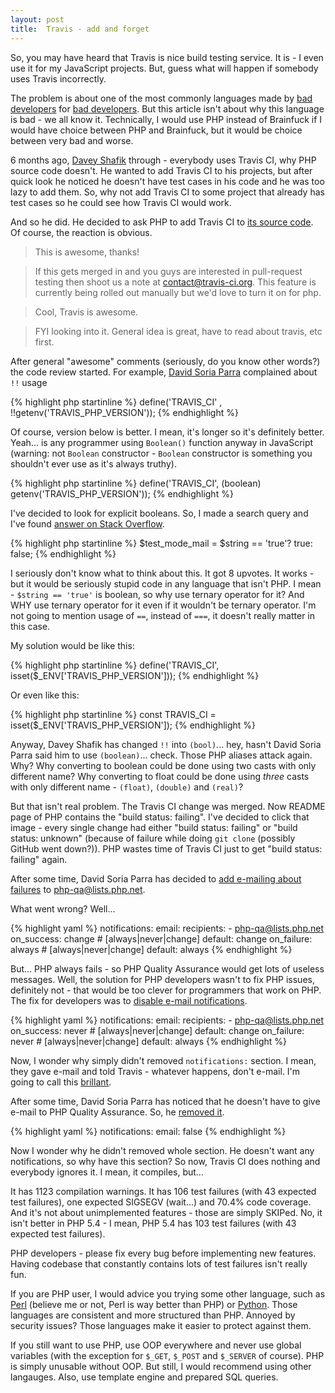 ```yaml
---
layout: post
title:  Travis - add and forget
---
```

So, you may have heard that Travis is nice build testing service. It
is - I even use it for my JavaScript projects. But, guess what will
happen if somebody uses Travis incorrectly.

The problem is about one of the most commonly languages made by
[bad developers][1] for [bad developers][2]. But this article isn't
about why this language is bad - we all know it. Technically, I would
use PHP instead of Brainfuck if I would have choice between PHP and
Brainfuck, but it would be choice between very bad and worse.

6 months ago, [Davey Shafik] through - everybody uses Travis CI,
why PHP source code doesn't. He wanted to add Travis CI to his
projects, but after quick look he noticed he doesn't have test cases
in his code and he was too lazy to add them. So, why not add Travis
CI to some project that already has test cases so he could see how
Travis CI would work.

And so he did. He decided to ask PHP to add Travis CI to
[its source code]. Of course, the reaction is obvious.

> This is awesome, thanks!

> If this gets merged in and you guys are interested in pull-request
> testing then shoot us a note at <contact@travis-ci.org>. This feature
> is currently being rolled out manually but we'd love to turn it on
> for php.

> Cool, Travis is awesome.

> FYI looking into it. General idea is great, have to read about
> travis, etc first.

After general "awesome" comments (seriously, do you know other words?)
the code review started. For example, [David Soria Parra] complained
about `!!` usage

{% highlight php startinline %}
define('TRAVIS_CI' , !!getenv('TRAVIS_PHP_VERSION'));
{% endhighlight %}

Of course, version below is better. I mean, it's longer so it's
definitely better. Yeah... is any programmer using `Boolean()` function
anyway in JavaScript (warning: not `Boolean` constructor - `Boolean`
constructor is something you shouldn't ever use as it's always truthy).

{% highlight php startinline %}
define('TRAVIS_CI', (boolean) getenv('TRAVIS_PHP_VERSION'));
{% endhighlight %}

I've decided to look for explicit booleans. So, I made a search query
and I've found [answer on Stack Overflow].

{% highlight php startinline %}
$test_mode_mail = $string == 'true'? true: false;
{% endhighlight %}

I seriously don't know what to think about this. It got 8 upvotes. It
works - but it would be seriously stupid code in any language that
isn't PHP. I mean - `$string == 'true'` is boolean, so why use ternary
operator for it? And WHY use ternary operator for it even if it
wouldn't be ternary operator. I'm not going to mention usage of `==`,
instead of `===`, it doesn't really matter in this case.

My solution would be like this:

{% highlight php startinline %}
define('TRAVIS_CI', isset($_ENV['TRAVIS_PHP_VERSION']));
{% endhighlight %}

Or even like this:

{% highlight php startinline %}
const TRAVIS_CI = isset($_ENV['TRAVIS_PHP_VERSION']);
{% endhighlight %}

Anyway, Davey Shafik has changed `!!` into `(bool)`... hey, hasn't
David Soria Parra said him to use `(boolean)`... check. Those PHP
aliases attack again. Why? Why converting to boolean could be done
using two casts with only different name? Why converting to float
could be done using _three_ casts with only different name -
`(float)`, `(double)` and `(real)`?

But that isn't real problem. The Travis CI change was merged. Now
README page of PHP contains the "build status: failing". I've decided
to click that image - every single change had either "build status:
failing" or "build status: unknown" (because of failure while doing
`git clone` (possibly GitHub went down?)). PHP wastes time of Travis
CI just to get "build status: failing" again.

After some time, David Soria Parra has decided to
[add e-mailing about failures] to php-qa@lists.php.net.

What went wrong? Well...

{% highlight yaml %}
notifications:
    email:
        recipients:
            - php-qa@lists.php.net
        on_success: change # [always|never|change] default: change
        on_failure: always # [always|never|change] default: always
{% endhighlight %}

But... PHP always fails - so PHP Quality Assurance would get lots of
useless messages. Well, the solution for PHP developers wasn't to fix
PHP issues, definitely not - that would be too clever for programmers
that work on PHP. The fix for developers was to
[disable e-mail notifications].

{% highlight yaml %}
notifications:
    email:
        recipients:
            - php-qa@lists.php.net
        on_success: never # [always|never|change] default: change
        on_failure: never # [always|never|change] default: always
{% endhighlight %}

Now, I wonder why simply didn't removed `notifications:` section. I
mean, they gave e-mail and told Travis - whatever happens, don't
e-mail. I'm going to call this [brillant].

After some time, David Soria Parra has noticed that he doesn't have
to give e-mail to PHP Quality Assurance. So, he [removed it].

{% highlight yaml %}
notifications:
    email: false
{% endhighlight %}

Now I wonder why he didn't removed whole section. He doesn't want
any notifications, so why have this section? So now, Travis CI does
nothing and everybody ignores it. I mean, it compiles, but...

It has 1123 compilation warnings. It has 106 test failures (with
43 expected test failures), one expected SIGSEGV (wait...) and 70.4%
code coverage. And it's not about unimplemented features - those are
simply SKIPed. No, it isn't better in PHP 5.4 - I mean, PHP 5.4 has
103 test failures (with 43 expected test failures).

PHP developers - please fix every bug before implementing new features.
Having codebase that constantly contains lots of test failures isn't
really fun.

If you are PHP user, I would advice you trying some other language,
such as [Perl] <!----> (believe me or not, Perl is way better than PHP)
or [Python]. Those languages are consistent and more structured than
PHP. Annoyed by security issues? Those languages make it easier to
protect against them.

If you still want to use PHP, use OOP everywhere and never use global
variables (with the exception for `$_GET`, `$_POST` and `$_SERVER` of
course). PHP is simply unusable without OOP. But still, I would
recommend using other langauges. Also, use template engine and prepared
SQL queries.

[1]: http://use.perl.org/use.perl.org/_Aristotle/journal/33448.html "use Perl: The blind leading the blind"
[2]: http://me.veekun.com/blog/2012/04/09/php-a-fractal-of-bad-design/ "fuzzy notepad: PHP: a fractal of bad design"
[Davey Shafik]: https://github.com/dshafik "GitHub: dshafik"
[its source code]: https://github.com/php/php-src/pull/68 "GitHub: php/php-src: Pull request #68 (Add support for Travis CI)"
[David Soria Parra]: http://github.com/dsp "GitHub: dsp"
[answer on Stack Overflow]: http://stackoverflow.com/a/7336873/736054 "Stack Overflow: How to convert string to boolean php"
[add e-mailing about failures]: https://github.com/php/php-src/commit/1fc6b3c4d9f364aab0353cce979f582908eab61b "GitHub: php/php-src: Send mails to php-qa@lists.php.net whenever a build is failing"
[disable e-mail notifications]: https://github.com/php/php-src/commit/f8d60e2f0963da833a024347a3996a7bb8904822 "GitHub: php/php-src: Travis stop spamming"
[brillant]: http://thedailywtf.com/Articles/The_Brillant_Paula_Bean.aspx "The Daily WTF: The Brillant Paula Bean"
[removed it]: https://github.com/php/php-src/commit/0d85a86bbb151537a2362f17224d076556252ada "GitHub: php/php-src: Disable email notifications for travis-ci"
[Perl]: http://www.perl.org/ "The Perl Programming Language"
[Python]: http://python.org/ "Python Programming Language - Official Website"
